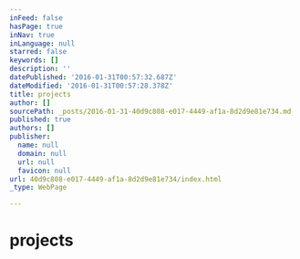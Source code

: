 ```yaml
---
inFeed: false
hasPage: true
inNav: true
inLanguage: null
starred: false
keywords: []
description: ''
datePublished: '2016-01-31T00:57:32.687Z'
dateModified: '2016-01-31T00:57:28.378Z'
title: projects
author: []
sourcePath: _posts/2016-01-31-40d9c808-e017-4449-af1a-8d2d9e81e734.md
published: true
authors: []
publisher:
  name: null
  domain: null
  url: null
  favicon: null
url: 40d9c808-e017-4449-af1a-8d2d9e81e734/index.html
_type: WebPage

---
```

# projects